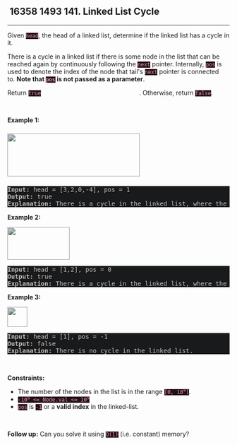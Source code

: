 <h2> 16358 1493
141. Linked List Cycle</h2><hr><div style="border-color: rgba(140, 122, 115, 0.65) !important;"><p style="border-color: rgba(140, 122, 115, 0.65) !important;">Given <code style="background-color: rgb(36, 17, 22) !important; color: rgb(236, 154, 174) !important; border-color: rgb(171, 35, 69) !important;">head</code>, the head of a linked list, determine if the linked list has a cycle in it.</p>

<p style="border-color: rgba(140, 122, 115, 0.65) !important;">There is a cycle in a linked list if there is some node in the list that can be reached again by continuously following the&nbsp;<code style="background-color: rgb(36, 17, 22) !important; color: rgb(236, 154, 174) !important; border-color: rgb(171, 35, 69) !important;">next</code>&nbsp;pointer. Internally, <code style="background-color: rgb(36, 17, 22) !important; color: rgb(236, 154, 174) !important; border-color: rgb(171, 35, 69) !important;">pos</code>&nbsp;is used to denote the index of the node that&nbsp;tail's&nbsp;<code style="background-color: rgb(36, 17, 22) !important; color: rgb(236, 154, 174) !important; border-color: rgb(171, 35, 69) !important;">next</code>&nbsp;pointer is connected to.&nbsp;<strong style="border-color: rgba(140, 122, 115, 0.65) !important;">Note that&nbsp;<code style="background-color: rgb(36, 17, 22) !important; color: rgb(236, 154, 174) !important; border-color: rgb(171, 35, 69) !important;">pos</code>&nbsp;is not passed as a parameter</strong>.</p>

<p style="border-color: rgba(140, 122, 115, 0.65) !important;">Return&nbsp;<code style="background-color: rgb(36, 17, 22) !important; color: rgb(236, 154, 174) !important; border-color: rgb(171, 35, 69) !important;">true</code><em style="color: rgba(255, 255, 255, 0.65) !important; border-color: rgba(140, 122, 115, 0.65) !important;"> if there is a cycle in the linked list</em>. Otherwise, return <code style="background-color: rgb(36, 17, 22) !important; color: rgb(236, 154, 174) !important; border-color: rgb(171, 35, 69) !important;">false</code>.</p>

<p style="border-color: rgba(140, 122, 115, 0.65) !important;">&nbsp;</p>
<p style="border-color: rgba(140, 122, 115, 0.65) !important;"><strong class="example" style="border-color: rgba(140, 122, 115, 0.65) !important;">Example 1:</strong></p>
<img alt="" src="https://assets.leetcode.com/uploads/2018/12/07/circularlinkedlist.png" style="width: 300px; height: 97px; margin-top: 8px; margin-bottom: 8px; filter: saturate(0.9) brightness(0.8);" before-style="2">
<pre style="background-color: rgb(24, 26, 27) !important; color: rgb(200, 192, 188) !important; border-color: rgb(126, 109, 103) !important;"><strong style="border-color: rgb(112, 97, 92) !important;">Input:</strong> head = [3,2,0,-4], pos = 1
<strong style="border-color: rgb(112, 97, 92) !important;">Output:</strong> true
<strong style="border-color: rgb(112, 97, 92) !important;">Explanation:</strong> There is a cycle in the linked list, where the tail connects to the 1st node (0-indexed).
</pre>

<p style="border-color: rgba(140, 122, 115, 0.65) !important;"><strong class="example" style="border-color: rgba(140, 122, 115, 0.65) !important;">Example 2:</strong></p>
<img alt="" src="https://assets.leetcode.com/uploads/2018/12/07/circularlinkedlist_test2.png" style="width: 141px; height: 74px; filter: saturate(0.9) brightness(0.8);" before-style="2">
<pre style="background-color: rgb(24, 26, 27) !important; color: rgb(200, 192, 188) !important; border-color: rgb(126, 109, 103) !important;"><strong style="border-color: rgb(112, 97, 92) !important;">Input:</strong> head = [1,2], pos = 0
<strong style="border-color: rgb(112, 97, 92) !important;">Output:</strong> true
<strong style="border-color: rgb(112, 97, 92) !important;">Explanation:</strong> There is a cycle in the linked list, where the tail connects to the 0th node.
</pre>

<p style="border-color: rgba(140, 122, 115, 0.65) !important;"><strong class="example" style="border-color: rgba(140, 122, 115, 0.65) !important;">Example 3:</strong></p>
<img alt="" src="https://assets.leetcode.com/uploads/2018/12/07/circularlinkedlist_test3.png" style="width: 45px; height: 45px; filter: saturate(0.9) brightness(0.8);" before-style="2">
<pre style="background-color: rgb(24, 26, 27) !important; color: rgb(200, 192, 188) !important; border-color: rgb(126, 109, 103) !important;"><strong style="border-color: rgb(112, 97, 92) !important;">Input:</strong> head = [1], pos = -1
<strong style="border-color: rgb(112, 97, 92) !important;">Output:</strong> false
<strong style="border-color: rgb(112, 97, 92) !important;">Explanation:</strong> There is no cycle in the linked list.
</pre>

<p style="border-color: rgba(140, 122, 115, 0.65) !important;">&nbsp;</p>
<p style="border-color: rgba(140, 122, 115, 0.65) !important;"><strong style="border-color: rgba(140, 122, 115, 0.65) !important;">Constraints:</strong></p>

<ul style="border-color: rgba(140, 122, 115, 0.65) !important;">
	<li style="border-color: rgba(140, 122, 115, 0.65) !important;">The number of the nodes in the list is in the range <code style="background-color: rgb(36, 17, 22) !important; color: rgb(236, 154, 174) !important; border-color: rgb(171, 35, 69) !important;">[0, 10<sup style="border-color: rgb(171, 35, 69) !important;">4</sup>]</code>.</li>
	<li style="border-color: rgba(140, 122, 115, 0.65) !important;"><code style="background-color: rgb(36, 17, 22) !important; color: rgb(236, 154, 174) !important; border-color: rgb(171, 35, 69) !important;">-10<sup style="border-color: rgb(171, 35, 69) !important;">5</sup> &lt;= Node.val &lt;= 10<sup style="border-color: rgb(171, 35, 69) !important;">5</sup></code></li>
	<li style="border-color: rgba(140, 122, 115, 0.65) !important;"><code style="background-color: rgb(36, 17, 22) !important; color: rgb(236, 154, 174) !important; border-color: rgb(171, 35, 69) !important;">pos</code> is <code style="background-color: rgb(36, 17, 22) !important; color: rgb(236, 154, 174) !important; border-color: rgb(171, 35, 69) !important;">-1</code> or a <strong style="border-color: rgba(140, 122, 115, 0.65) !important;">valid index</strong> in the linked-list.</li>
</ul>

<p style="border-color: rgba(140, 122, 115, 0.65) !important;">&nbsp;</p>
<p style="border-color: rgba(140, 122, 115, 0.65) !important;"><strong style="border-color: rgba(140, 122, 115, 0.65) !important;">Follow up:</strong> Can you solve it using <code style="background-color: rgb(36, 17, 22) !important; color: rgb(236, 154, 174) !important; border-color: rgb(171, 35, 69) !important;">O(1)</code> (i.e. constant) memory?</p>
</div>